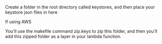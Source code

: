 
Create a folder in the root directory called keystores, and then place your keystore json files in here

If using AWS

You'll use the makefile command zip.keys to zip this folder, and then you'll add this zipped folder as 
a layer in your lambda function.